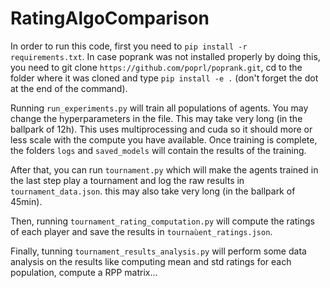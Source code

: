# RatingAlgoComparison

In order to run this code, first you need to `pip install -r requirements.txt`. In case poprank was not installed properly by doing this, you need to git clone `https://github.com/poprl/poprank.git`, cd to the folder where it was cloned and type `pip install -e .` (don't forget the dot at the end of the command). 

Running `run_experiments.py` will train all populations of agents. You may change the hyperparameters in the file. This may take very long (in the ballpark of 12h). This uses multiprocessing and cuda so it should more or less scale with the compute you have available. Once training is complete, the folders `logs` and `saved_models` will contain the results of the training.

After that, you can run `tournament.py` which will make the agents trained in the last step play a tournament and log the raw results in `tournament_data.json`. this may also take very long (in the ballpark of 45min).

Then, running `tournament_rating_computation.py` will compute the ratings of each player and save the results in `tournaùent_ratings.json`.

Finally, tunning `tournament_results_analysis.py` will perform some data analysis on the results like computing mean and std ratings for each population, compute a RPP matrix...